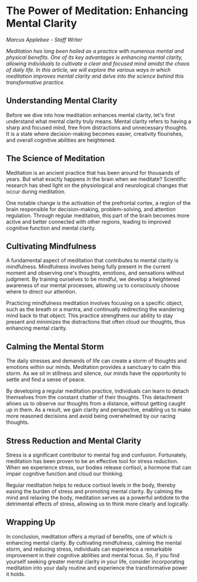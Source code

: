 # The Power of Meditation: Enhancing Mental Clarity

*Marcus Applebee - Staff Writer*

*Meditation has long been hailed as a practice with numerous mental and physical benefits. One of its key advantages is enhancing mental clarity, allowing individuals to cultivate a clear and focused mind amidst the chaos of daily life. In this article, we will explore the various ways in which meditation improves mental clarity and delve into the science behind this transformative practice.*

## Understanding Mental Clarity

Before we dive into how meditation enhances mental clarity, let's first understand what mental clarity truly means. Mental clarity refers to having a sharp and focused mind, free from distractions and unnecessary thoughts. It is a state where decision-making becomes easier, creativity flourishes, and overall cognitive abilities are heightened.

## The Science of Meditation

Meditation is an ancient practice that has been around for thousands of years. But what exactly happens in the brain when we meditate? Scientific research has shed light on the physiological and neurological changes that occur during meditation.

One notable change is the activation of the prefrontal cortex, a region of the brain responsible for decision-making, problem-solving, and attention regulation. Through regular meditation, this part of the brain becomes more active and better connected with other regions, leading to improved cognitive function and mental clarity.

## Cultivating Mindfulness

A fundamental aspect of meditation that contributes to mental clarity is mindfulness. Mindfulness involves being fully present in the current moment and observing one's thoughts, emotions, and sensations without judgment. By training ourselves to be mindful, we develop a heightened awareness of our mental processes, allowing us to consciously choose where to direct our attention.

Practicing mindfulness meditation involves focusing on a specific object, such as the breath or a mantra, and continually redirecting the wandering mind back to that object. This practice strengthens our ability to stay present and minimizes the distractions that often cloud our thoughts, thus enhancing mental clarity.

## Calming the Mental Storm

The daily stresses and demands of life can create a storm of thoughts and emotions within our minds. Meditation provides a sanctuary to calm this storm. As we sit in stillness and silence, our minds have the opportunity to settle and find a sense of peace.

By developing a regular meditation practice, individuals can learn to detach themselves from the constant chatter of their thoughts. This detachment allows us to observe our thoughts from a distance, without getting caught up in them. As a result, we gain clarity and perspective, enabling us to make more reasoned decisions and avoid being overwhelmed by our racing thoughts.

## Stress Reduction and Mental Clarity

Stress is a significant contributor to mental fog and confusion. Fortunately, meditation has been proven to be an effective tool for stress reduction. When we experience stress, our bodies release cortisol, a hormone that can impair cognitive function and cloud our thinking.

Regular meditation helps to reduce cortisol levels in the body, thereby easing the burden of stress and promoting mental clarity. By calming the mind and relaxing the body, meditation serves as a powerful antidote to the detrimental effects of stress, allowing us to think more clearly and logically.

## Wrapping Up

In conclusion, meditation offers a myriad of benefits, one of which is enhancing mental clarity. By cultivating mindfulness, calming the mental storm, and reducing stress, individuals can experience a remarkable improvement in their cognitive abilities and mental focus. So, if you find yourself seeking greater mental clarity in your life, consider incorporating meditation into your daily routine and experience the transformative power it holds.